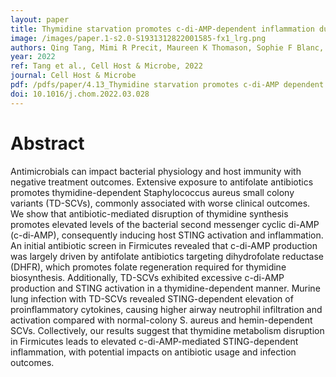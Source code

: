 ```yaml
---
layout: paper
title: Thymidine starvation promotes c-di-AMP-dependent inflammation during pathogenic bacterial infection
image: /images/paper.1-s2.0-S1931312822001585-fx1_lrg.png
authors: Qing Tang, Mimi R Precit, Maureen K Thomason, Sophie F Blanc, Fariha Ahmed-Qadri, Adelle P McFarland, Daniel J Wolter, Lucas R Hoffman, Joshua J Woodward.
year: 2022
ref: Tang et al., Cell Host & Microbe, 2022
journal: Cell Host & Microbe
pdf: /pdfs/paper/4.13_Thymidine starvation promotes c-di-AMP dependent inflammation during infection copy.pdf
doi: 10.1016/j.chom.2022.03.028
---
```


# Abstract

Antimicrobials can impact bacterial physiology and host immunity with negative treatment outcomes. Extensive exposure to antifolate antibiotics promotes thymidine-dependent Staphylococcus aureus small colony variants (TD-SCVs), commonly associated with worse clinical outcomes. We show that antibiotic-mediated disruption of thymidine synthesis promotes elevated levels of the bacterial second messenger cyclic di-AMP (c-di-AMP), consequently inducing host STING activation and inflammation. An initial antibiotic screen in Firmicutes revealed that c-di-AMP production was largely driven by antifolate antibiotics targeting dihydrofolate reductase (DHFR), which promotes folate regeneration required for thymidine biosynthesis. Additionally, TD-SCVs exhibited excessive c-di-AMP production and STING activation in a thymidine-dependent manner. Murine lung infection with TD-SCVs revealed STING-dependent elevation of proinflammatory cytokines, causing higher airway neutrophil infiltration and activation compared with normal-colony S. aureus and hemin-dependent SCVs. Collectively, our results suggest that thymidine metabolism disruption in Firmicutes leads to elevated c-di-AMP-mediated STING-dependent inflammation, with potential impacts on antibiotic usage and infection outcomes.

